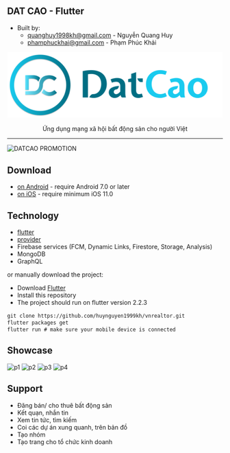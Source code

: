 ## DAT CAO - Flutter

* Built by: 
  * quanghuy1998kh@gmail.com - Nguyễn Quang Huy
  * phamphuckhai@gmail.com - Phạm Phúc Khải  

<p align="center"> <img src ="./assets/image/logo_full.png" /> </p>
<p align="center"> Ứng dụng mạng xã hội bất động sản cho người Việt </p>

---
![DATCAO PROMOTION](https://drive.google.com/uc?export=view&id=15apyx8kdT5de9sUxDrmbMU2fzNDXOK-3)

## Download

- [on Android](https://play.google.com/store/apps/details?id=com.datcao.mobile) - require Android 7.0 or later
- [on iOS](https://apps.apple.com/vn/app/datcao/id1554414069) - require minimum iOS 11.0

## Technology

- [flutter](https://flutter.dev/)
- [provider](https://pub.dev/packages/provider)
- Firebase services (FCM, Dynamic Links, Firestore, Storage, Analysis)
- MongoDB
- GraphQL

or manually download the project:

- Download [Flutter](https://flutter.dev/docs/get-started/install)
- Install this repository
- The project should run on flutter version 2.2.3
```
git clone https://github.com/huynguyen1999kh/vnrealtor.git 
flutter packages get
flutter run # make sure your mobile device is connected
```


## Showcase

![p1] ![p2] 
![p3] ![p4] 


## Support 

 - Đăng bán/ cho thuê bất động sản
 - Kết quạn, nhắn tin
 - Xem tin tức, tìm kiếm
 - Coi các dự án xung quanh, trên bản đồ
 - Tạo nhóm
 - Tạo trang cho tổ chức kinh doanh


[p1]: https://drive.google.com/uc?export=view&id=1eZVvpkEP1GJMCm1tLLeakbz4NS7GA8jq
[p2]: https://drive.google.com/uc?export=view&id=1aUtDjkRjGD6EXDehhKn3ldJ95ZFe0JlO
[p3]: https://drive.google.com/uc?export=view&id=1SbRxjF8778F9MzpXr6R_ss_b26hZWj10
[p4]: https://drive.google.com/uc?export=view&id=1enE9Ccn9XQGofclTO7jteGfOaEmDvsDU
